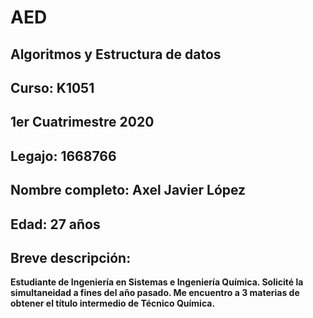 # AED

## Algoritmos y Estructura de datos

## Curso: K1051

## 1er Cuatrimestre 2020

## Legajo: 1668766

## Nombre completo: Axel Javier López 

## Edad: 27 años

## Breve descripción: 
**Estudiante de Ingeniería en Sistemas e Ingeniería Química. Solicité la simultaneidad a fines del año pasado. Me encuentro a 3 materias de obtener el título intermedio de Técnico Química.**

